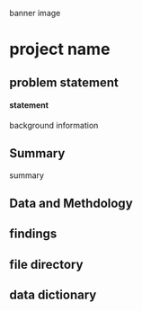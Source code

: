 banner image

# project name

## problem statement

#### statement

background information

## Summary

summary

## Data and Methdology

## findings

## file directory

## data dictionary